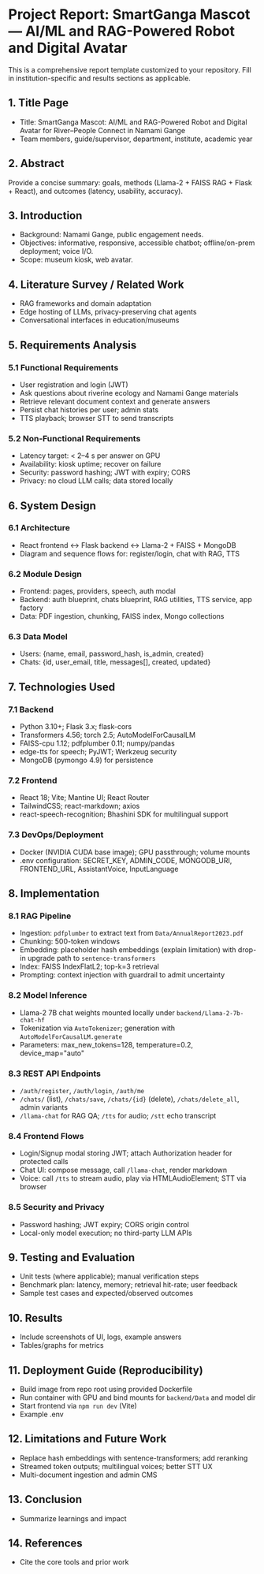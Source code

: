 # Project Report: SmartGanga Mascot — AI/ML and RAG-Powered Robot and Digital Avatar

This is a comprehensive report template customized to your repository. Fill in institution-specific and results sections as applicable.

## 1. Title Page
- Title: SmartGanga Mascot: AI/ML and RAG-Powered Robot and Digital Avatar for River–People Connect in Namami Gange
- Team members, guide/supervisor, department, institute, academic year

## 2. Abstract
Provide a concise summary: goals, methods (Llama-2 + FAISS RAG + Flask + React), and outcomes (latency, usability, accuracy).

## 3. Introduction
- Background: Namami Gange, public engagement needs.
- Objectives: informative, responsive, accessible chatbot; offline/on-prem deployment; voice I/O.
- Scope: museum kiosk, web avatar.

## 4. Literature Survey / Related Work
- RAG frameworks and domain adaptation
- Edge hosting of LLMs, privacy-preserving chat agents
- Conversational interfaces in education/museums

## 5. Requirements Analysis
### 5.1 Functional Requirements
- User registration and login (JWT)
- Ask questions about riverine ecology and Namami Gange materials
- Retrieve relevant document context and generate answers
- Persist chat histories per user; admin stats
- TTS playback; browser STT to send transcripts

### 5.2 Non-Functional Requirements
- Latency target: < 2–4 s per answer on GPU
- Availability: kiosk uptime; recover on failure
- Security: password hashing; JWT with expiry; CORS
- Privacy: no cloud LLM calls; data stored locally

## 6. System Design
### 6.1 Architecture
- React frontend ↔ Flask backend ↔ Llama-2 + FAISS + MongoDB
- Diagram and sequence flows for: register/login, chat with RAG, TTS

### 6.2 Module Design
- Frontend: pages, providers, speech, auth modal
- Backend: auth blueprint, chats blueprint, RAG utilities, TTS service, app factory
- Data: PDF ingestion, chunking, FAISS index, Mongo collections

### 6.3 Data Model
- Users: {name, email, password_hash, is_admin, created}
- Chats: {id, user_email, title, messages[], created, updated}

## 7. Technologies Used
### 7.1 Backend
- Python 3.10+; Flask 3.x; flask-cors
- Transformers 4.56; torch 2.5; AutoModelForCausalLM
- FAISS-cpu 1.12; pdfplumber 0.11; numpy/pandas
- edge-tts for speech; PyJWT; Werkzeug security
- MongoDB (pymongo 4.9) for persistence

### 7.2 Frontend
- React 18; Vite; Mantine UI; React Router
- TailwindCSS; react-markdown; axios
- react-speech-recognition; Bhashini SDK for multilingual support

### 7.3 DevOps/Deployment
- Docker (NVIDIA CUDA base image); GPU passthrough; volume mounts
- .env configuration: SECRET_KEY, ADMIN_CODE, MONGODB_URI, FRONTEND_URL, AssistantVoice, InputLanguage

## 8. Implementation
### 8.1 RAG Pipeline
- Ingestion: `pdfplumber` to extract text from `Data/AnnualReport2023.pdf`
- Chunking: 500-token windows
- Embedding: placeholder hash embeddings (explain limitation) with drop-in upgrade path to `sentence-transformers`
- Index: FAISS IndexFlatL2; top-k=3 retrieval
- Prompting: context injection with guardrail to admit uncertainty

### 8.2 Model Inference
- Llama-2 7B chat weights mounted locally under `backend/Llama-2-7b-chat-hf`
- Tokenization via `AutoTokenizer`; generation with `AutoModelForCausalLM.generate`
- Parameters: max_new_tokens=128, temperature=0.2, device_map="auto"

### 8.3 REST API Endpoints
- `/auth/register`, `/auth/login`, `/auth/me`
- `/chats/` (list), `/chats/save`, `/chats/{id}` (delete), `/chats/delete_all`, admin variants
- `/llama-chat` for RAG QA; `/tts` for audio; `/stt` echo transcript

### 8.4 Frontend Flows
- Login/Signup modal storing JWT; attach Authorization header for protected calls
- Chat UI: compose message, call `/llama-chat`, render markdown
- Voice: call `/tts` to stream audio, play via HTMLAudioElement; STT via browser

### 8.5 Security and Privacy
- Password hashing; JWT expiry; CORS origin control
- Local-only model execution; no third-party LLM APIs

## 9. Testing and Evaluation
- Unit tests (where applicable); manual verification steps
- Benchmark plan: latency, memory; retrieval hit-rate; user feedback
- Sample test cases and expected/observed outcomes

## 10. Results
- Include screenshots of UI, logs, example answers
- Tables/graphs for metrics

## 11. Deployment Guide (Reproducibility)
- Build image from repo root using provided Dockerfile
- Run container with GPU and bind mounts for `backend/Data` and model dir
- Start frontend via `npm run dev` (Vite)
- Example .env

## 12. Limitations and Future Work
- Replace hash embeddings with sentence-transformers; add reranking
- Streamed token outputs; multilingual voices; better STT UX
- Multi-document ingestion and admin CMS

## 13. Conclusion
- Summarize learnings and impact

## 14. References
- Cite the core tools and prior work
